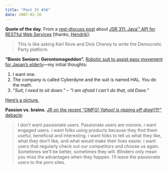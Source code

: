 ```yaml
---
title: "Post It #16"
date: 2007-02-16
---
```


**Quote of the day.** From a [rest-discuss post][1] about [JSR 311: Java™ API for RESTful Web Services][2] [thanks, [Hendrik][3]]:

> This is like asking Karl Rove and Dick Cheney to write the Democratic Party platform.

**“Bionic Seniors: Gerontomageddon”.** [Robotic suit to assist easy movement for Japan’s elderly][4]—my initial thoughts:

1. I want one.
2. The company is called Cyberdyne and the suit is named HAL. You do the math.
3. _“Suit, I need to sit down.”_ – _“I am afraid I can’t do that, old Dave.”_

[Here’s a picture.][5]

**Passion vs. brains.** [JR on the recent _“OMFG! Yahoo! is ripping off digg!!1!!”_ debacle][6]:

> I don’t want passionate users. Passionate users are morons. i want engaged users. i want folks using products because they find them useful, beneficial and interesting. i want folks to tell us what they like, what they don’t like,
and what would make their lives easier. i want users that regularly check out our competitors and choose us again. Sometimes we’ll be better, sometimes they will. Blinders only mean you miss the advantages when they happen. I’ll leave the passionate users to the porn sites.

[1]: http://tech.groups.yahoo.com/group/rest-discuss/message/7830
[2]: http://jcp.org/en/jsr/detail?id=311
[3]: http://mornography.de/
[4]: http://in.news.yahoo.com/070215/43/6c50u.html
[5]: http://www.heute.de/ZDFheute/inhalt/7/0,3672,4362887,00.html
[6]: http://blog.unitedheroes.net/archives/p/2447/dispassionate-users/

